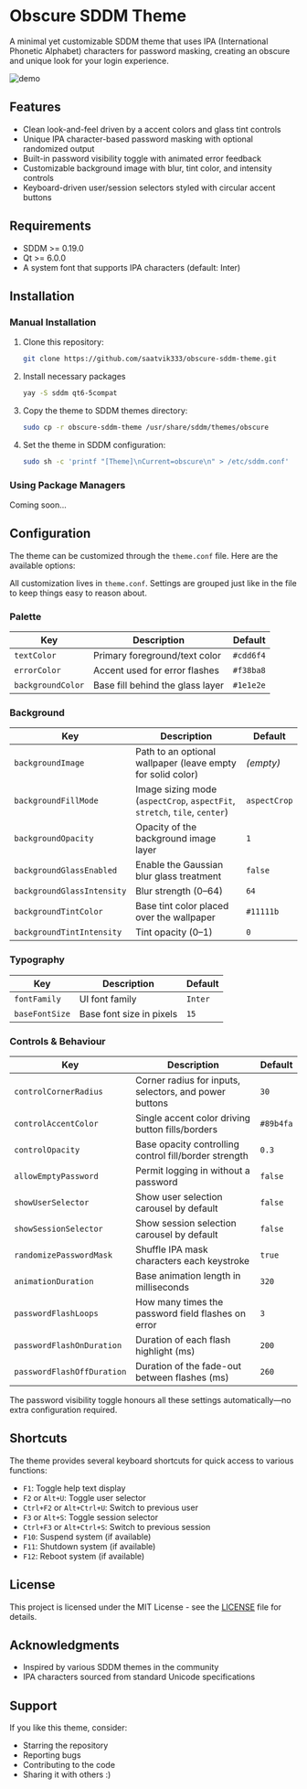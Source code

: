 # Obscure SDDM Theme

A minimal yet customizable SDDM theme that uses IPA (International Phonetic Alphabet) characters for password masking, creating an obscure and unique look for your login experience.

![demo](https://github.com/user-attachments/assets/f4a04b3e-955f-4936-b195-c92ac4e7cf66)

## Features

- Clean look-and-feel driven by a accent colors and glass tint controls
- Unique IPA character-based password masking with optional randomized output
- Built-in password visibility toggle with animated error feedback
- Customizable background image with blur, tint color, and intensity controls
- Keyboard-driven user/session selectors styled with circular accent buttons

## Requirements

- SDDM >= 0.19.0
- Qt >= 6.0.0
- A system font that supports IPA characters (default: Inter)

## Installation

### Manual Installation

1. Clone this repository:

   ```bash
   git clone https://github.com/saatvik333/obscure-sddm-theme.git
   ```

2. Install necessary packages

   ```bash
   yay -S sddm qt6-5compat
   ```

3. Copy the theme to SDDM themes directory:

   ```bash
   sudo cp -r obscure-sddm-theme /usr/share/sddm/themes/obscure
   ```

4. Set the theme in SDDM configuration:

   ```bash
   sudo sh -c 'printf "[Theme]\nCurrent=obscure\n" > /etc/sddm.conf'
   ```

### Using Package Managers

Coming soon...

## Configuration

The theme can be customized through the `theme.conf` file. Here are the available options:

All customization lives in `theme.conf`. Settings are grouped just like in the file to keep things easy to reason about.

### Palette

| Key | Description | Default |
| --- | --- | --- |
| `textColor` | Primary foreground/text color | `#cdd6f4` |
| `errorColor` | Accent used for error flashes | `#f38ba8` |
| `backgroundColor` | Base fill behind the glass layer | `#1e1e2e` |

### Background

| Key | Description | Default |
| --- | --- | --- |
| `backgroundImage` | Path to an optional wallpaper (leave empty for solid color) | _(empty)_ |
| `backgroundFillMode` | Image sizing mode (`aspectCrop`, `aspectFit`, `stretch`, `tile`, `center`) | `aspectCrop` |
| `backgroundOpacity` | Opacity of the background image layer | `1` |
| `backgroundGlassEnabled` | Enable the Gaussian blur glass treatment | `false` |
| `backgroundGlassIntensity` | Blur strength (0–64) | `64` |
| `backgroundTintColor` | Base tint color placed over the wallpaper | `#11111b` |
| `backgroundTintIntensity` | Tint opacity (0–1) | `0` |

### Typography

| Key | Description | Default |
| --- | --- | --- |
| `fontFamily` | UI font family | `Inter` |
| `baseFontSize` | Base font size in pixels | `15` |

### Controls & Behaviour

| Key | Description | Default |
| --- | --- | --- |
| `controlCornerRadius` | Corner radius for inputs, selectors, and power buttons | `30` |
| `controlAccentColor` | Single accent color driving button fills/borders | `#89b4fa` |
| `controlOpacity` | Base opacity controlling control fill/border strength | `0.3` |
| `allowEmptyPassword` | Permit logging in without a password | `false` |
| `showUserSelector` | Show user selection carousel by default | `false` |
| `showSessionSelector` | Show session selection carousel by default | `false` |
| `randomizePasswordMask` | Shuffle IPA mask characters each keystroke | `true` |
| `animationDuration` | Base animation length in milliseconds | `320` |
| `passwordFlashLoops` | How many times the password field flashes on error | `3` |
| `passwordFlashOnDuration` | Duration of each flash highlight (ms) | `200` |
| `passwordFlashOffDuration` | Duration of the fade-out between flashes (ms) | `260` |

The password visibility toggle honours all these settings automatically—no extra configuration required.

## Shortcuts

The theme provides several keyboard shortcuts for quick access to various functions:

- `F1`: Toggle help text display
- `F2` or `Alt+U`: Toggle user selector
- `Ctrl+F2` or `Alt+Ctrl+U`: Switch to previous user
- `F3` or `Alt+S`: Toggle session selector
- `Ctrl+F3` or `Alt+Ctrl+S`: Switch to previous session
- `F10`: Suspend system (if available)
- `F11`: Shutdown system (if available)
- `F12`: Reboot system (if available)

## License

This project is licensed under the MIT License - see the [LICENSE](LICENSE) file for details.

## Acknowledgments

- Inspired by various SDDM themes in the community
- IPA characters sourced from standard Unicode specifications

## Support

If you like this theme, consider:

- Starring the repository
- Reporting bugs
- Contributing to the code
- Sharing it with others :)
